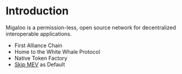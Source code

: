 # Introduction

Migaloo is a permission-less, open source network for decentralized interoperable applications.

- First Alliance Chain
- Home to the White Whale Protocol
- Native Token Factory
- [Skip MEV](https://skip.money/) as Default
